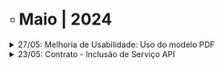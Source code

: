 # ▫️ Maio | 2024

<details>

<summary>27/05: Melhoria de Usabilidade: Uso do modelo PDF</summary>



</details>

<details>

<summary>23/05: Contrato - Inclusão de Serviço API</summary>

Foi criado um novo tipo de serviço chamado **ArqAPI.**

Este serviço terá a classificação Software e servirá para [**cobrança das requisições excedentes na utilização da API**](https://arquivar.gitbook.io/manual-arqged-or-colaboradores-e-franqueados/cliente/contratos/aba-servico/exemplos-de-calculo#arqapi) do ArqGED.

![](<../.gitbook/assets/image (42).png>)

</details>
